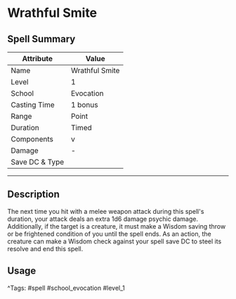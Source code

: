 # Wrathful Smite

## Spell Summary

| Attribute        | Value                  |
|------------------|------------------------|
| Name             | Wrathful Smite                 |
| Level            | 1                |
| School           | Evocation          |
| Casting Time     | 1 bonus              |
| Range            | Point            |
| Duration         | Timed             |
| Components       | v             |
| Damage           | -               |
| Save DC & Type   |              |

---

## Description

The next time you hit with a melee weapon attack during this spell's duration, your attack deals an extra 1d6 damage psychic damage. Additionally, if the target is a creature, it must make a Wisdom saving throw or be frightened condition of you until the spell ends. As an action, the creature can make a Wisdom check against your spell save DC to steel its resolve and end this spell.

## Usage


^Tags: #spell #school_evocation #level_1